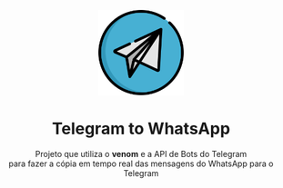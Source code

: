 <html>
    <p align="center">
        <img src="https://raw.githubusercontent.com/NiedsonEmanoel/telegramToWhatsApp/4205b9ebe5d7a8e874ec1e53b449a64286a86e3a/assets/telegram-svgrepo-com.svg" width="150px"/>
    </p>
    <h1 align="center">Telegram to WhatsApp</h1>
    <p align="center">Projeto que utiliza o <b>venom</b> e a API de Bots do Telegram
        <br>para fazer a cópia em tempo real das mensagens do WhatsApp para o Telegram
    </p>
</html>


